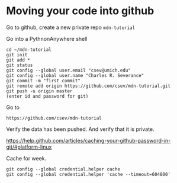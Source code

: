 Moving your code into github
============================

Go to github, create a new private repo `mdn-tutorial`

Go into a PythnonAnywhere shell

    cd ~/mdn-tutorial
    git init
    git add *
    git status
    git config --global user.email "csev@umich.edu"
    git config --global user.name "Charles R. Severance"
    git commit -m "first commit" 
    git remote add origin https://github.com/csev/mdn-tutorial.git
    git push -u origin master
    (enter id and password for git)

Go to 

    https://github.com/csev/mdn-tutorial

Verify the data has been pushed.  And verify that it is private.
    


https://help.github.com/articles/caching-your-github-password-in-git/#platform-linux

Cache for  week.

    git config --global credential.helper cache
    git config --global credential.helper 'cache --timeout=604800'

